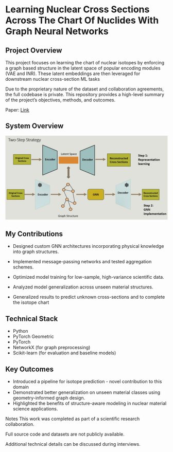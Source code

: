 # Learning Nuclear Cross Sections Across The Chart Of Nuclides With Graph Neural Networks

## Project Overview

This project focuses on learning the chart of nuclear isotopes by enforcing a graph based structure in the latent space of popular encoding modules (VAE and INR). These latent embeddings are then leveraged for downstream nuclear cross-section ML tasks

Due to the proprietary nature of the dataset and collaboration agreements, the full codebase is private. This repository provides a high-level summary of the project’s objectives, methods, and outcomes.

Paper: [Link](https://arxiv.org/pdf/2404.02332)

## System Overview

![alt text](overview.jpg)


## My Contributions

* Designed custom GNN architectures incorporating physical knowledge into graph structures.

* Implemented message-passing networks and tested aggregation schemes.

* Optimized model training for low-sample, high-variance scientific data.

* Analyzed model generalization across unseen material structures.

* Generalized results to predict unknown cross-sections and to complete the isotope chart

## Technical Stack

* Python
* PyTorch Geometric
* PyTorch
* NetworkX (for graph preprocessing)
* Scikit-learn (for evaluation and baseline models)

## Key Outcomes

* Introduced a pipeline for isotope prediction - novel contribution to this domain
* Demonstrated better generalization on unseen material classes using geometry-informed graph design.
* Highlighted the benefits of structure-aware modeling in nuclear material science applications.

Notes
This work was completed as part of a scientific research collaboration.

Full source code and datasets are not publicly available.

Additional technical details can be discussed during interviews.

